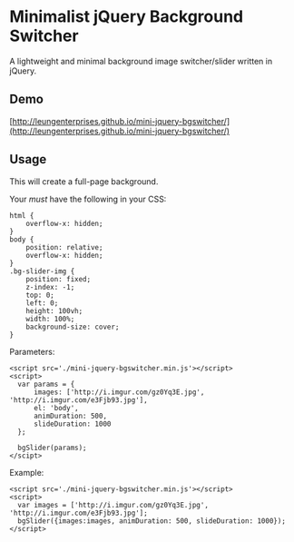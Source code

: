 # Minimalist jQuery Background Switcher
A lightweight and minimal background image switcher/slider written in jQuery.

## Demo
[http://leungenterprises.github.io/mini-jquery-bgswitcher/](http://leungenterprises.github.io/mini-jquery-bgswitcher/)

## Usage
This will create a full-page background.

Your *must* have the following in your CSS:
```
html {
    overflow-x: hidden;
}
body {
    position: relative;
    overflow-x: hidden;
}
.bg-slider-img {
    position: fixed;
    z-index: -1;
    top: 0;
    left: 0;
    height: 100vh;
    width: 100%;
    background-size: cover;
}
```

Parameters:

```
<script src='./mini-jquery-bgswitcher.min.js'></script>
<script>
  var params = {
      images: ['http://i.imgur.com/gz0Yq3E.jpg', 'http://i.imgur.com/e3Fjb93.jpg'],
      el: 'body',
      animDuration: 500,
      slideDuration: 1000
  };
  
  bgSlider(params);
</scipt>
```

Example:

```
<script src='./mini-jquery-bgswitcher.min.js'></script>
<script>
  var images = ['http://i.imgur.com/gz0Yq3E.jpg', 'http://i.imgur.com/e3Fjb93.jpg'];
  bgSlider({images:images, animDuration: 500, slideDuration: 1000});
</script>
```
